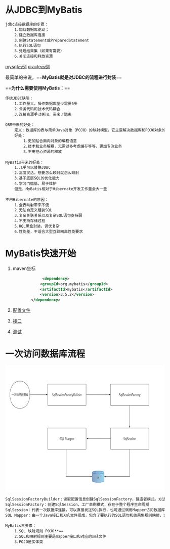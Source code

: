 # 从JDBC到MyBatis

```txt
jdbc连接数据库的步骤：
	1.加载数据库驱动；
	2.建立数据库连接
	3.创建Statement或PreparedStatement
	4.执行SQL语句
	5.处理结果集（如果有需要）
	6.关闭连接和释放资源
```

[mysql示例](../main/java/jdbc/JdbcMysql.java) [oracle示例](../main/java/jdbc/JdbcOracle.java)

最简单的来说，==**MyBatis就是对JDBC的流程进行封装**==

==**为什么需要使用MyBatis：**==

```txt
传统JDBC缺陷：
	1.工作量大，操作数据库至少需要6步
	2.业务代码和技术代码耦合
	3.连接资源手动关闭，带来了隐患

ORM带来的好处：
	定义：数据库的表与简单Java对象（POJO）的映射模型，它主要解决数据库和POJO对象的相互映射。
	好处：
		1.更加贴合面向对象的编程语意
		2.技术和业务解耦，无需过多考虑缓存等等，更加专注业务
		3.不用担心资源的释放

MyBatis带来的好处：
	1.几乎可以替换JDBC
	2.高度灵活，想要怎么映射就怎么映射
	3.基于底层SQL的优化能力
	4.学习门槛低，易于维护
	但是，MyBatis相对于Hibernate开发工作量会大一些
	
不用Hibernate的原因：
	1.全表映射带来不便
	2.无法自定义组装SQL
	3.复杂关联关系以及复杂SQL语句支持弱
	4.不支持存储过程
	5.HQL黑盒封装，调优复杂
	6.性能差，不适合大型互联网高性能要求
```

# MyBatis快速开始

1. maven坐标

   ```xml
   				<dependency>
               <groupId>org.mybatis</groupId>
               <artifactId>mybatis</artifactId>
               <version>3.5.2</version>
           </dependency>
   ```

2. [配置文件](../main/resources/quickstart/mybatis-config.xml)

3. [接口](../main/java/quickstart/mapper/UserMapper.java)

4. [测试](../test/java/quickstart/QuickStart.java)

# 一次访问数据库流程

<p>
    <img src="img/一次访问数据库流程.png" alt="一次访问数据库流程" style="display: block;
width:804px;height:400px;margin-left: 0; margin-right: auto;">
</p>

```txt
SqlSessionFactoryBuilder：读取配置信息创建SqlSessionFactory，建造者模式。方法级别生命周期
SqlSessionFactory：创建SqlSession，工厂单例模式，存在于整个程序生命周期
SqlSession：代表一次数据库连接，可以直接发送SQL执行，也可通过调用Mapper访问数据库；线程不安全，要保证线程独享（方法级）
SQL Mapper：由一个Java接口和Xml文件组成，包含了要执行的SQL语句和结果集规则映射，方法级别生命周期。（这个我感觉不对，在项目中，其实SQL Mapper都是单例了吧。？？？疑问）

MyBatis三要素：
	1.SQL 映射规则 POJO**==
	2.SQL和映射规则主要是mapper接口和对应的xml文件
	3.POJO是实体类
```
